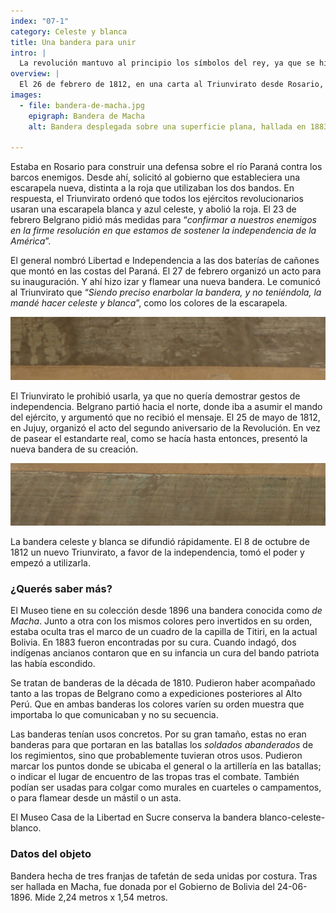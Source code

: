 ```yaml
---
index: "07-1"
category: Celeste y blanca
title: Una bandera para unir
intro: |
  La revolución mantuvo al principio los símbolos del rey, ya que se hizo en su nombre. Pero el conflicto se radicalizó y para 1812 ya había posturas independentistas más fuertes. Belgrano consideraba que era necesario tener símbolos propios. Y creó uno que iba a durar: la bandera.
overview: |
  El 26 de febrero de 1812, en una carta al Triunvirato desde Rosario, Belgrano comentó que “*las Banderas de nuestros enemigos son las que hasta ahora hemos usado*”, a lo que mostró su oposición. “*Abajo, Señor Excelentísimo, esas señales exteriores que para nada nos han servido, y con que parece que aún no hemos roto las cadenas de la esclavitud*”.
images:
  - file: bandera-de-macha.jpg
    epigraph: Bandera de Macha
    alt: Bandera desplegada sobre una superficie plana, hallada en 1883 en la ciudad de Macha, Bolivia. Tiene tres franjas similares a la actual bandera argentina, los colores se perciben tenues debido a la antigüedad de sus telas.

---
```



Estaba en Rosario para construir una defensa sobre el río Paraná contra los barcos enemigos. Desde ahí, solicitó al gobierno que estableciera una escarapela nueva, distinta a la roja que utilizaban los dos bandos. En respuesta, el Triunvirato ordenó que todos los ejércitos revolucionarios usaran una escarapela blanca y azul celeste, y abolió la roja. El 23 de febrero Belgrano pidió más medidas para “*confirmar a nuestros enemigos en la firme resolución en que estamos de sostener la independencia de la América*”.

El general nombró Libertad e Independencia a las dos baterías de cañones que montó en las costas del Paraná. El 27 de febrero organizó un acto para su inauguración. Y ahí hizo izar y flamear una nueva bandera. Le comunicó al Triunvirato que “*Siendo preciso enarbolar la bandera, y no teniéndola, la mandé hacer celeste y blanca*”, como los colores de la escarapela.

![Detalle del objeto](./eje07-1-a.jpg)

El Triunvirato le prohibió usarla, ya que no quería demostrar gestos de independencia. Belgrano partió hacia el norte, donde iba a asumir el mando del ejército, y argumentó que no recibió el mensaje. El 25 de mayo de 1812, en Jujuy, organizó el acto del segundo aniversario de la Revolución. En vez de pasear el estandarte real, como se hacía hasta entonces, presentó la nueva bandera de su creación.

![Detalle del objeto](./eje07-1-b.jpg)

La bandera celeste y blanca se difundió rápidamente. El 8 de octubre de 1812 un nuevo Triunvirato, a favor de la independencia, tomó el poder y empezó a utilizarla.

### ¿Querés saber más?

El Museo tiene en su colección desde 1896 una bandera conocida como *de Macha*. Junto a otra con los mismos colores pero invertidos en su orden, estaba oculta tras el marco de un cuadro de la capilla de Titiri, en la actual Bolivia. En 1883 fueron encontradas por su cura. Cuando indagó, dos indígenas ancianos contaron que en su infancia un cura del bando patriota las había escondido.

Se tratan de banderas de la década de 1810. Pudieron haber acompañado tanto a las tropas de Belgrano como a expediciones posteriores al Alto Perú. Que en ambas banderas los colores varíen su orden muestra que importaba lo que comunicaban y no su secuencia.

Las banderas tenían usos concretos. Por su gran tamaño, estas no eran banderas para que portaran en las batallas los *soldados abanderados* de los regimientos, sino que probablemente tuvieran otros usos. Pudieron marcar los puntos donde se ubicaba el general o la artillería en las batallas; o indicar el lugar de encuentro de las tropas tras el combate. También podían ser usadas para colgar como murales en cuarteles o campamentos, o para flamear desde un mástil o un asta.

El Museo Casa de la Libertad en Sucre conserva la bandera blanco-celeste-blanco.


### Datos del objeto
Bandera hecha de tres franjas de tafetán de seda unidas por costura. Tras ser hallada en Macha, fue donada por el Gobierno de Bolivia del 24-06-1896. Mide 2,24 metros x 1,54 metros.

